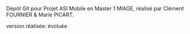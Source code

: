 Dépôt Git pour Projet ASI Mobile en Master 1 MIAGE, réalisé par Clément FOURNIER & Marie PICART.

  version réalisée: évoluée
